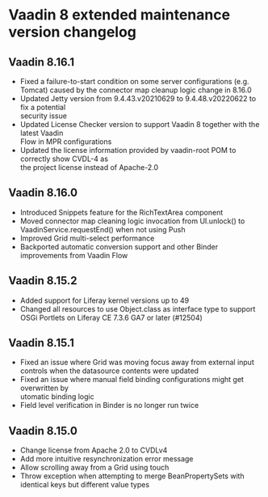 # Vaadin 8 extended maintenance version changelog

## Vaadin 8.16.1

* Fixed a failure-to-start condition on some server configurations (e.g. Tomcat) caused 
  by the connector map cleanup logic change in 8.16.0 
* Updated Jetty version from 9.4.43.v20210629 to 9.4.48.v20220622 to fix a potential  
  security issue
* Updated License Checker version to support Vaadin 8 together with the latest Vaadin   
  Flow in MPR configurations
* Updated the license information provided by vaadin-root POM to correctly show CVDL-4 as  
  the project license instead of Apache-2.0 

## Vaadin 8.16.0

* Introduced Snippets feature for the RichTextArea component
* Moved connector map cleaning logic invocation from UI.unlock() to VaadinService.requestEnd() 
  when not using Push
* Improved Grid multi-select performance
* Backported automatic conversion support and other Binder improvements from Vaadin Flow

## Vaadin 8.15.2

* Added support for Liferay kernel versions up to 49
* Changed all resources to use Object.class as interface type to support OSGi Portlets on 
  Liferay CE 7.3.6 GA7 or later (#12504)

## Vaadin 8.15.1

* Fixed an issue where Grid was moving focus away from external input controls when 
  the datasource contents were updated
* Fixed an issue where manual field binding configurations might get overwritten by  
  utomatic binding logic
* Field level verification in Binder is no longer run twice

## Vaadin 8.15.0

 * Change license from Apache 2.0 to CVDLv4
 * Add more intuitive resynchronization error message
 * Allow scrolling away from a Grid using touch
 * Throw exception when attempting to merge BeanPropertySets with identical keys 
   but different value types
